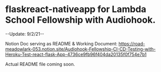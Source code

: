 # flaskreact-nativeapp for Lambda School Fellowship with Audiohook. 


--Update: 9/2/21-- 

Notion Doc serving as README & Working Document: 
https://road-meadowlark-053.notion.site/Audiohook-Fellowship-CI-CD-Testing-with-Heroku-Test-react-flask-App-4736ce9fb96f404da20135f0f754e7b1

Actual README file coming soon. 




